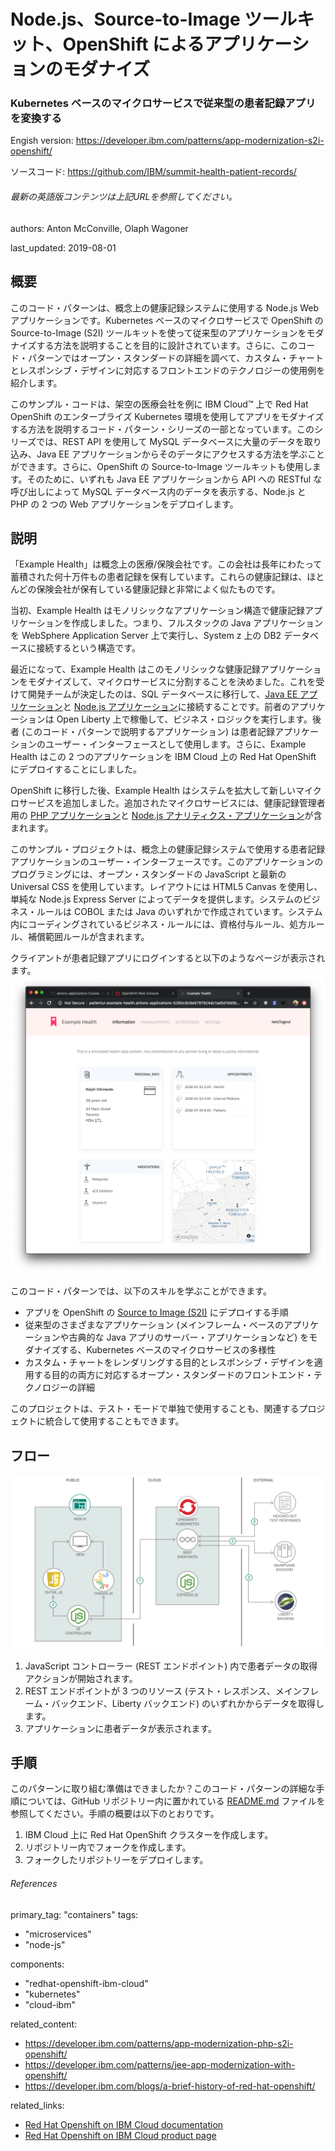 # Node.js、Source-to-Image ツールキット、OpenShift によるアプリケーションのモダナイズ
### Kubernetes ベースのマイクロサービスで従来型の患者記録アプリを変換する

Engish version: https://developer.ibm.com/patterns/app-modernization-s2i-openshift/

ソースコード: https://github.com/IBM/summit-health-patient-records/
###### 最新の英語版コンテンツは上記URLを参照してください。

authors: Anton McConville, Olaph Wagoner

last_updated: 2019-08-01

## 概要

このコード・パターンは、概念上の健康記録システムに使用する Node.js Web アプリケーションです。Kubernetes ベースのマイクロサービスで OpenShift の Source-to-Image (S2I) ツールキットを使って従来型のアプリケーションをモダナイズする方法を説明することを目的に設計されています。さらに、このコード・パターンではオープン・スタンダードの詳細を調べて、カスタム・チャートとレスポンシブ・デザインに対応するフロントエンドのテクノロジーの使用例を紹介します。

このサンプル・コードは、架空の医療会社を例に IBM Cloud&trade; 上で Red Hat OpenShift のエンタープライズ Kubernetes 環境を使用してアプリをモダナイズする方法を説明するコード・パターン・シリーズの一部となっています。このシリーズでは、REST API を使用して MySQL データベースに大量のデータを取り込み、Java EE アプリケーションからそのデータにアクセスする方法を学ぶことができます。さらに、OpenShift の Source-to-Image ツールキットも使用します。そのために、いずれも Java EE アプリケーションから API への RESTful な呼び出しによって MySQL データベース内のデータを表示する、Node.js と PHP の 2 つの Web アプリケーションをデプロイします。

## 説明

「Example Health」は概念上の医療/保険会社です。この会社は長年にわたって蓄積された何十万件もの患者記録を保有しています。これらの健康記録は、ほとんどの保険会社が保有している健康記録と非常によく似たものです。

当初、Example Health はモノリシックなアプリケーション構造で健康記録アプリケーションを作成しました。つまり、フルスタックの Java アプリケーションを WebSphere Application Server 上で実行し、System z 上の DB2 データベースに接続するという構造です。

最近になって、Example Health はこのモノリシックな健康記録アプリケーションをモダナイズして、マイクロサービスに分割することを決めました。これを受けて開発チームが決定したのは、SQL データベースに移行して、[Java EE アプリケーション](https://developer.ibm.com/patterns/jp/jee-app-modernization-with-openshift/)と [Node.js アプリケーション](https://github.com/IBM/summit-health-patient-records/)に接続することです。前者のアプリケーションは Open Liberty 上で稼働して、ビジネス・ロジックを実行します。後者 (このコード・パターンで説明するアプリケーション) は患者記録アプリケーションのユーザー・インターフェースとして使用します。さらに、Example Health はこの 2 つのアプリケーションを IBM Cloud 上の Red Hat OpenShift にデプロイすることにしました。

OpenShift に移行した後、Example Health はシステムを拡大して新しいマイクロサービスを追加しました。追加されたマイクロサービスには、健康記録管理者用の [PHP アプリケーション](https://github.com/IBM/japan-technology/blob/main/Code-Patterns/app-modernization-php-s2i-openshift/)と [Node.js アナリティクス・アプリケーション](https://developer.ibm.com/patterns/creating-a-health-data-analytics-app-with-legacy-mainframe-code-and-cloud/)が含まれます。

このサンプル・プロジェクトは、概念上の健康記録システムで使用する患者記録アプリケーションのユーザー・インターフェースです。このアプリケーションのプログラミングには、オープン・スタンダードの JavaScript と最新の Universal CSS を使用しています。レイアウトには HTML5 Canvas を使用し、単純な Node.js Express Server によってデータを提供します。システムのビジネス・ルールは COBOL または Java のいずれかで作成されています。システム内にコーディングされているビジネス・ルールには、資格付与ルール、処方ルール、補償範囲ルールが含まれます。

クライアントが患者記録アプリにログインすると以下のようなページが表示されます。
![サンプル健康記録アプリのスクリーンショット](./images/example-health-records-app.png)

このコード・パターンでは、以下のスキルを学ぶことができます。

* アプリを OpenShift の [Source to Image (S2I)](https://github.com/openshift/source-to-image) にデプロイする手順
* 従来型のさまざまなアプリケーション (メインフレーム・ベースのアプリケーションや古典的な Java アプリのサーバー・アプリケーションなど) をモダナイズする、Kubernetes ベースのマイクロサービスの多様性
* カスタム・チャートをレンダリングする目的とレスポンシブ・デザインを適用する目的の両方に対応するオープン・スタンダードのフロントエンド・テクノロジーの詳細

このプロジェクトは、テスト・モードで単独で使用することも、関連するプロジェクトに統合して使用することもできます。

## フロー

![マイクロサービスと OpenShift S2I アーキテクチャーによる健康記録アプリのモダナイゼーション・フロー図](./images/app-modernization-openshift-s2i-architecture-diagram.png)

1. JavaScript コントローラー (REST エンドポイント) 内で患者データの取得アクションが開始されます。
1. REST エンドポイントが 3 つのリソース (テスト・レスポンス、メインフレーム・バックエンド、Liberty バックエンド) のいずれかからデータを取得します。
1. アプリケーションに患者データが表示されます。

## 手順

このパターンに取り組む準備はできましたか？このコード・パターンの詳細な手順については、GitHub リポジトリー内に置かれている [README.md](https://github.com/IBM/summit-health-patient-records/blob/master/README.md) ファイルを参照してください。手順の概要は以下のとおりです。

1. IBM Cloud 上に Red Hat OpenShift クラスターを作成します。
1. リポジトリー内でフォークを作成します。
1. フォークしたリポジトリーをデプロイします。

###### References

primary_tag: "containers"
tags:
- "microservices"
- "node-js"

components:
- "redhat-openshift-ibm-cloud"
- "kubernetes"
- "cloud-ibm"

related_content:
- https://developer.ibm.com/patterns/app-modernization-php-s2i-openshift/
- https://developer.ibm.com/patterns/jee-app-modernization-with-openshift/
- https://developer.ibm.com/blogs/a-brief-history-of-red-hat-openshift/

related_links:
  - [Red Hat Openshift on IBM Cloud documentation](https://cloud.ibm.com/docs/openshift?topic=openshift-getting-started)
  - [Red Hat Openshift on IBM Cloud product page](http://www.ibm.com/cloud/openshift)